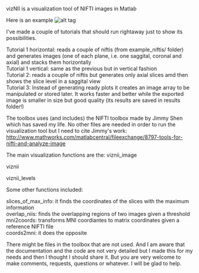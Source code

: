 vizNII is a visualization tool of NIFTI images in Matlab

Here is an example
![alt tag](https://github.com/gostopa1/vizNII/blob/master/results/Tutorial3_result5.png)


I've made a couple of tutorials that should run rightaway just to show its possibilities.

Tutorial 1 horizontal:  reads a couple of niftis (from example_niftis/ folder) and  generates images (one of each plane, i.e. one saggital, coronal and axial) and stacks them horizontally  <br />
Tutorial 1 vertical:  same as the previous but in vertical fashion   <br />
Tutorial 2:  reads a couple of niftis but generates only axial slices amd then shows the slice level in a saggital view   <br />
Tutorial 3: Instead of generating ready plots it creates an image array to be manipulated or stored later. It works faster and better while the exported image is smaller in size but good quality (its results are saved in results folder!)  <br />

The toolbox uses (and includes) the NIFTI toolbox made by Jimmy Shen which has saved my life. 
No other files are needed in order to run the visualization tool but I need to cite Jimmy's work:
http://www.mathworks.com/matlabcentral/fileexchange/8797-tools-for-nifti-and-analyze-image

The main visualization functions are the:
viznii_image 

viznii 

viznii_levels 


Some other functions included:

slices_of_max_info: it finds the coordinates of the slices with the maximum information  <br />
overlap_niis: finds the overlapping regions of two images given a threshold <br />
mni2coords: transforms MNI coordiantes to matrix coordinates given a reference NIFTI file <br />
coords2mni: it does the opposite <br />

There might be files in the toolbox that are not used. And I am aware that the documentation and the code are not very detailed but I made this for my needs and then I thought I should share it. But you are very welcome to make comments, requests, questions or whatever. I will be glad to help.

